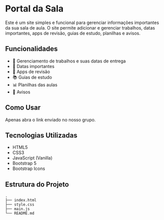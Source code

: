 # Portal da Sala

Este é um site simples e funcional para gerenciar informações importantes da sua sala de aula. O site permite adicionar e gerenciar trabalhos, datas importantes, apps de revisão, guias de estudo, planilhas e avisos.

## Funcionalidades

- 📝 Gerenciamento de trabalhos e suas datas de entrega
- 📅 Datas importantes
- 📱 Apps de revisão
- 📚 Guias de estudo
- 📊 Planilhas das aulas
- 📢 Avisos

## Como Usar

Apenas abra o link enviado no nosso grupo.

## Tecnologias Utilizadas

- HTML5
- CSS3
- JavaScript (Vanilla)
- Bootstrap 5
- Bootstrap Icons

## Estrutura do Projeto

```
.
├── index.html
├── style.css
├── main.js
└── README.md
```
